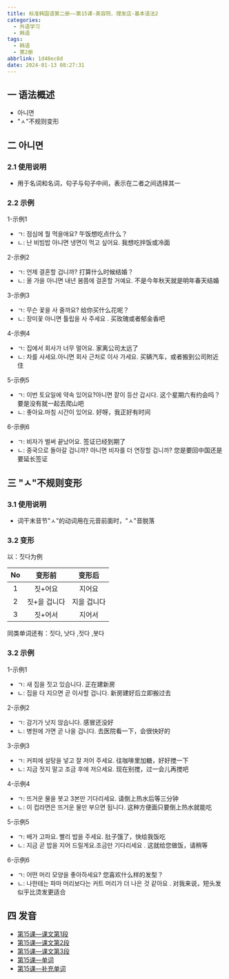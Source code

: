 ```yaml
---
title: 标准韩国语第二册——第15课-美容院、理发店-基本语法2
categories:
  - 外语学习
  - 韩语
tags:
  - 韩语
  - 第2册
abbrlink: 1d48ec8d
date: 2024-01-13 08:27:31
---
```

## 一 语法概述

* 아니면
* "ㅅ"不规则变形

<!--more-->

## 二 아니면

### 2.1 使用说明

* 用于名词和名词，句子与句子中间，表示在二者之间选择其一

### 2.2 示例

1-示例1

* ㄱ: 점심에 뭘 먹을애요? 午饭想吃点什么？
* ㄴ:  난 비빔밥 아니면 냉면이 먹고 싶어요. 我想吃拌饭或冷面

2-示例2

* ㄱ:  언제 결혼할 겁니까?  打算什么时候结婚？
* ㄴ:  올 가을 아니면 내년 봄쯤에 걸혼할 거예요. 不是今年秋天就是明年春天结婚

3-示例3

* ㄱ: 무슨 꽃을 사 줄까요? 给你买什么花呢？
* ㄴ:  장미꽃 아니면 튤립을 사 주세요 . 买玫瑰或者郁金香吧

4-示例4

* ㄱ: 집에서 회사가 너무 멀어요. 家离公司太远了
* ㄴ:  차를 사세요.아니면 회사 근처로 이사 가세요. 买辆汽车，或者搬到公司附近住

5-示例5

* ㄱ: 이번 토요일에 약속 있어요?아니면 잩이 등산 갑시다. 这个星期六有约会吗？要是没有就一起去爬山吧
* ㄴ:  좋아요.마침 시간이 있어요. 好呀，我正好有时间

6-示例6

* ㄱ: 비자가 벌써 끝났어요. 签证已经到期了
* ㄴ:  중국으로 돌아갈 겁니까? 아니면 비자를 더 연장할 겁니까? 您是要回中国还是要延长签证

## 三 "ㅅ"不规则变形

### 3.1 使用说明

* 词干末音节"ㅅ"的动词用在元音前面时，"ㅅ"音脱落

### 3.2 变形

以：짓다为例

|  No  |    变形前    |   变形后    |
| :--: | :----------: | :---------: |
|  1   |   짓+어요    |   지어요    |
|  2   | 짓+을 겁니다 | 지을 겁니다 |
|  3   |   짓+어서    |   지어서    |

同类单词还有：짓다, 낫다 ,젓다 ,봇다

### 3.2 示例

1-示例1

* ㄱ: 새 집을 짓고 있습니다. 正在建新房
* ㄴ:  집을 다 지으면 곧 이사할 겁니다. 新房建好后立即搬过去

2-示例2

* ㄱ: 감기가 낫지 않습니다. 感冒还没好
* ㄴ:  병원에 가면 곧 나을 겁니다. 去医院看一下，会很快好的

3-示例3

* ㄱ: 커피에 설탕을 넣고 잘 저어 주세요. 往咖啡里加糖，好好搅一下
* ㄴ:  지금 젓지 말고 조금 후에 저으세요. 现在别搅，过一会儿再搅吧

4-示例4

* ㄱ: 뜨거운 물을 봇고 3본만 기다리세요. 请倒上热水后等三分钟
* ㄴ:  이 컵라면은 뜨거운 물만 부으면 됩니다. 这种方便面只要倒上热水就能吃

5-示例5

* ㄱ:  배가 고파요. 빨리 밥을 주세요. 肚子饿了，快给我饭吃
* ㄴ:  지금 곧 밥을 지어 드릴게요.조금만 기다리세요 . 这就给您做饭，请稍等

6-示例6

* ㄱ:  어떤 머리 모양을 좋아하세요? 您喜欢什么样的发型？
* ㄴ:  나한테는 파마 머리보다는 커트 머리가 더 나은 것 같아요 . 对我来说，短头发似乎比烫发更适合

## 四 发音

* [第15课—课文第1段][1]
* [第15课—课文第2段][2]
* [第15课—课文第3段][3]
* [第15课—单词][4]
* [第15课—补充单词][5]



[1]:https://active.clewm.net/CzVvc7?qrurl=http://qr31.cn/CzVvc7&gtype=1&key=c93ee17ad8da87057045040c741c1cfeba0f776011
[2]:https://active.clewm.net/E7tWF6?qrurl=http://qr31.cn/E7tWF6&gtype=1&key=60dbe17df9c3e32a0045049351db2fa2c1e3fe6049
[3]:https://active.clewm.net/BZ6z8A?qrurl=http://qr31.cn/BZ6z8A&gtype=1&key=e73c717995db68d0f045046d9ad4138fbb4afd5078
[4]:https://active.clewm.net/CS7ywo?qrurl=http://qr31.cn/CS7ywo&gtype=1&key=8e59617c016f2f1ee04504297d9421b44856731115
[5]:https://active.clewm.net/Dvk5ij?qrurl=http://qr31.cn/Dvk5ij&gtype=1&key=01e85176264ad234f04504513fb2dd26d9a2faf147